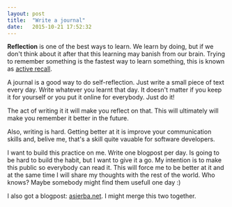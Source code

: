 ```yaml
---
layout: post
title:  "Write a journal"
date:   2015-10-21 17:52:32
---
```


**Reflection** is one of the best ways to learn. We learn by doing, but if we don't think about it after that this learning may banish from our brain.
Trying to remember something is the fastest way to learn something, this is known as [active recall](https://en.wikipedia.org/wiki/Active_recall).

A journal is a good way to do self-reflection. Just write a small piece of text every day. Write whatever you learnt that day. It doesn't matter if you keep it for yourself or you put it online for everybody. Just do it!

The act of writing it it will make you reflect on that. This will ultimately will make you remember it better in the future.

Also, writing is hard. Getting better at it is improve your communication skills and, belive me, that's a skill quite vauable for software developers.

I want to build this practice on me. Write one blogpost per day. Is going to be hard to build the habit, but I want to give it a go. My intention is to make this public so everybody can read it. This will force me to be better at it and at the same time I will share my thoughts with the rest of the world. Who knows? Maybe somebody might find them usefull one day :)

I also got a blogpost: [asierba.net](http://asierba.net). I might merge this two together.